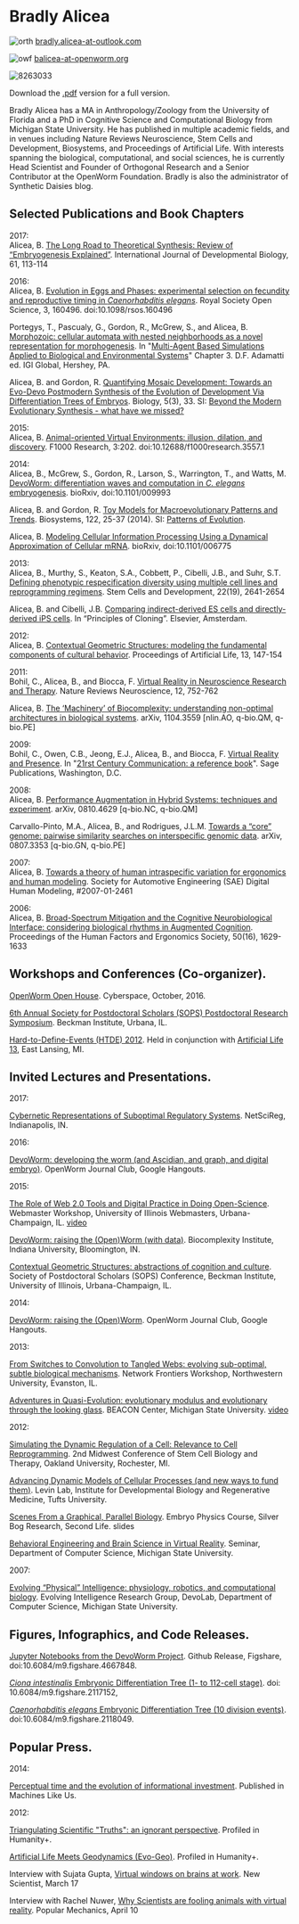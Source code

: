 # Bradly Alicea

![orth](https://user-images.githubusercontent.com/2716218/29792299-9c006dd0-8c05-11e7-9d11-ce67d78ec669.png) [bradly.alicea-at-outlook.com](bradly.alicea@outlook.com)

![owf](https://user-images.githubusercontent.com/2716218/29792323-ace12ea0-8c05-11e7-93e3-c104798e399b.png) [balicea-at-openworm.org](bradly.alicea@openworm.org)

![8263033](https://user-images.githubusercontent.com/2716218/29790202-9e23dcde-8bfe-11e7-88a4-3154dcb70106.png)

Download the [.pdf](https://independent.academia.edu/BradlyAlicea/CurriculumVitae) version for a full version.

Bradly Alicea has a MA in Anthropology/Zoology from the University of Florida and a PhD in Cognitive Science and Computational Biology from Michigan State University. He has published in multiple academic fields, and in venues including Nature Reviews Neuroscience, Stem Cells and Development, Biosystems, and Proceedings of Artificial Life. With interests spanning the biological, computational, and social sciences, he is currently Head Scientist and Founder of Orthogonal Research and a Senior Contributor at the OpenWorm Foundation. Bradly is also the administrator of Synthetic Daisies blog.

## Selected Publications and Book Chapters

2017:<br>
Alicea, B. [The Long Road to Theoretical Synthesis: Review of “Embryogenesis Explained”](http://www.ijdb.ehu.es/web/paper/170046ba/the-long-road-to-theoretical-synthesis). International Journal of Developmental Biology, 61, 113-114

2016:<br>
Alicea, B.  [Evolution in Eggs and Phases: experimental selection on fecundity and reproductive timing in _Caenorhabditis elegans_](http://rsos.royalsocietypublishing.org/content/3/11/160496.article-info). Royal Society Open Science, 3, 160496. doi:10.1098/rsos.160496

Portegys, T., Pascualy, G., Gordon, R., McGrew, S., and Alicea, B.  [Morphozoic: cellular automata with nested neighborhoods as a novel representation for morphogenesis](https://www.researchgate.net/publication/311738597_Morphozoic_Cellular_Automata_with_Nested_Neighborhoods_as_a_Metamorphic_Representation_of_Morphogenesis). In "[Multi-Agent Based Simulations Applied to Biological and Environmental Systems](http://www.igi-global.com/publish/call-for-papers/call-details/1951)" Chapter 3. D.F. Adamatti ed. IGI Global, Hershey, PA.

Alicea, B. and Gordon, R.  [Quantifying Mosaic Development: Towards an Evo-Devo Postmodern Synthesis of the Evolution of Development Via Differentiation Trees of Embryos](http://www.mdpi.com/2079-7737/5/3/33). Biology, 5(3), 33.  SI: [Beyond the Modern Evolutionary Synthesis - what have we missed?](http://www.mdpi.com/journal/biology/special_issues/modern_evolve)

2015:<br>
Alicea, B.  [Animal-oriented Virtual Environments: illusion, dilation, and discovery](http://f1000research.com/articles/3-202/v2). F1000 Research, 3:202. doi:10.12688/f1000research.3557.1

2014:<br>
Alicea, B., McGrew, S., Gordon, R., Larson, S., Warrington, T., and Watts, M.  [DevoWorm: differentiation waves and computation in _C. elegans_ embryogenesis](http://www.biorxiv.org/content/early/2014/10/03/009993). bioRxiv, doi:10.1101/009993

Alicea, B. and Gordon, R.  [Toy Models for Macroevolutionary Patterns and Trends](http://www.sciencedirect.com/science/article/pii/S0303264714001269). Biosystems, 122, 25-37 (2014). SI: [Patterns of Evolution](http://www.sciencedirect.com/science/journal/03032647/123).
 
Alicea, B.  [Modeling Cellular Information Processing Using a Dynamical Approximation of Cellular mRNA](http://biorxiv.org/content/early/2014/07/02/006775). bioRxiv, doi:10.1101/006775

2013:<br>
Alicea, B., Murthy, S., Keaton, S.A., Cobbett, P., Cibelli, J.B., and Suhr, S.T.  [Defining phenotypic respecification diversity using multiple cell lines and reprogramming regimens](https://www.academia.edu/4128193/Defining_the_Diversity_of_Phenotypic_Respecification_Using_Multiple_Cell_Lines_and_Reprogramming_Regimens). Stem Cells and Development, 22(19), 2641-2654

Alicea, B. and Cibelli, J.B.  [Comparing indirect-derived ES cells and directly-derived iPS cells](https://www.academia.edu/5128714/Comparing_SCNT-Derived_ESCs_and_iPSCs). In “Principles of Cloning”. Elsevier, Amsterdam.

2012:<br>
Alicea, B.  [Contextual Geometric Structures: modeling the fundamental components of cultural behavior](https://www.academia.edu/1553526/Contextual_Geometric_Structures_modeling_the_fundamental_components_of_cultural_behavior). Proceedings of Artificial Life, 13, 147-154

2011:<br>
Bohil, C., Alicea, B., and Biocca, F.  [Virtual Reality in Neuroscience Research and Therapy](https://www.academia.edu/3038280/Virtual_reality_in_neuroscience_research_and_therapy). Nature Reviews Neuroscience, 12, 752-762

Alicea, B.  [The ‘Machinery’ of Biocomplexity: understanding non-optimal architectures in biological systems](https://arxiv.org/abs/1104.3559). arXiv, 1104.3559 [nlin.AO, q-bio.QM, q-bio.PE]

2009:<br>
Bohil, C., Owen, C.B., Jeong, E.J., Alicea, B., and Biocca, F.  [Virtual Reality and Presence](https://www.researchgate.net/publication/263619590_Virtual_Reality_and_Presence). In "[21rst Century Communication: a reference book](https://us.sagepub.com/en-us/nam/21st-century-communication-a-reference-handbook/book230535)". Sage Publications, Washington, D.C.

2008:<br>
Alicea, B.  [Performance Augmentation in Hybrid Systems: techniques and experiment](http://arxiv.org/abs/0810.4629). arXiv, 0810.4629 [q-bio.NC, q-bio.QM]
 
Carvallo-Pinto, M.A., Alicea, B., and Rodrigues, J.L.M.  [Towards a “core” genome: pairwise similarity searches on interspecific genomic data](http://arxiv.org/abs/0807.3353). arXiv, 0807.3353 [q-bio.GN, q-bio.PE]

2007:<br>
Alicea, B.  [Towards a theory of human intraspecific variation for ergonomics and human modeling](http://papers.sae.org/2007-01-2461/). Society for Automotive Engineering (SAE) Digital Human Modeling, #2007-01-2461

2006:<br>
Alicea, B.  [Broad-Spectrum Mitigation and the Cognitive Neurobiological Interface: considering biological rhythms in Augmented Cognition](http://pro.sagepub.com/content/50/16/1629.full.pdf+html). Proceedings of the Human Factors and Ergonomics Society, 50(16), 1629-1633

## Workshops and Conferences (Co-organizer).

[OpenWorm Open House](http://blog.openworm.org/post/152092412210/announcing-the-openworm-open-house-2016). Cyberspace, October, 2016.

[6th Annual Society for Postdoctoral Scholars (SOPS) Postdoctoral Research Symposium](http://sops.beckman.illinois.edu/symposia/). Beckman Institute, Urbana, IL.
 
[Hard-to-Define-Events (HTDE) 2012](http://syntheticdaisies.blogspot.com/p/htde-workshop-2012.html). Held in conjunction with [Artificial Life 13](http://alife.org/conference/alife-13), East Lansing, MI.

## Invited Lectures and Presentations.

2017:

[Cybernetic Representations of Suboptimal Regulatory Systems](https://figshare.com/articles/Cybernetic_Representations_of_Suboptimal_Regulatory_Systems/5084956). NetSciReg, Indianapolis, IN.

2016:

[DevoWorm: developing the worm (and Ascidian, and graph, and digital embryo)](https://www.youtube.com/watch?v=UScuEonzYVs). OpenWorm Journal Club, Google Hangouts.

2015:

[The Role of Web 2.0 Tools and Digital Practice in Doing Open-Science](https://www.academia.edu/16550776/The_Role_of_Web_2.0_Tools_and_Digital_Practice_in_Doing_Open-Science). Webmaster Workshop, University of Illinois Webmasters, Urbana-Champaign, IL. [video](https://mediaspace.illinois.edu/media/Web+Workshop++The+Role+of+Web+2.0+Too.+.+.+-+Nov+18+2015+02.01.09+PM/1_katndxhg/25369341)

[DevoWorm: raising the (Open)Worm (with data)](https://www.academia.edu/12170005/DevoWorm_developing_models_of_the_Open_Worm). Biocomplexity Institute, Indiana University, Bloomington, IN.

[Contextual Geometric Structures: abstractions of cognition and culture](https://www.academia.edu/10463051/Contextual_Geometric_Structures_abstractions_of_cognition_and_culture). Society of Postdoctoral Scholars (SOPS) Conference, Beckman Institute, University of Illinois, Urbana-Champaign, IL.

2014:

[DevoWorm: raising the (Open)Worm](http://www.youtube.com/channel/UCF76f-eS1QW8OsnkOQFpp1g). OpenWorm Journal Club, Google Hangouts.
 
2013:

[From Switches to Convolution to Tangled Webs: evolving sub-optimal, subtle biological mechanisms](https://www.academia.edu/5232331/From_Switches_to_Convolution_to_Tangled_Webs_evolving_sub-optimal_subtle_biological_mechanisms). Network Frontiers Workshop, Northwestern University, Evanston, IL.
 
[Adventures in Quasi-Evolution: evolutionary modulus and evolutionary through the looking glass](https://www.academia.edu/4136524/Adventures_in_Quasi-Evolution_evolutionary_modulus_and_evolutionary_through_the_looking_glass). BEACON Center, Michigan State University.  [video](https://www.youtube.com/watch?v=_PxJPvFR4-4)
 
2012:

[Simulating the Dynamic Regulation of a Cell: Relevance to Cell Reprogramming](https://www.academia.edu/2429496/Simulating_the_Dynamic_Regulation_of_a_Cell_relevance_to_cellular_reprogramming). 2nd Midwest Conference of Stem Cell Biology and Therapy, Oakland University, Rochester, MI.
 
[Advancing Dynamic Models of Cellular Processes (and new ways to fund them)](https://www.academia.edu/4136564/Advancing_Dynamic_Models_of_Cellular_Processes_and_new_ways_to_fund_them_). Levin Lab, Institute for Developmental Biology and Regenerative Medicine, Tufts University.
 
[Scenes From a Graphical, Parallel Biology](https://www.academia.edu/2429518/Scenes_from_a_Graphical_Parallel_Biological_World). Embryo Physics Course, Silver Bog Research, Second Life.  slides
 
[Behavioral Engineering and Brain Science in Virtual Reality](https://www.academia.edu/4136542/Behavioral_Engineering_and_Brain_Science_in_Virtual_Reality). Seminar, Department of Computer Science, Michigan State University.

2007:

[Evolving “Physical” Intelligence: physiology, robotics, and computational biology](https://www.academia.edu/1654229/Evolving_Physical_Intelligence_physiology_robotics_and_computational_biology). Evolving Intelligence Research Group, DevoLab, Department of Computer Science, Michigan State University.

## Figures, Infographics, and Code Releases.

[Jupyter Notebooks from the DevoWorm Project](https://search.datacite.org/works/10.6084/M9.FIGSHARE.4667848). Github Release, Figshare, doi:10.6084/m9.figshare.4667848.
 
[_Ciona intestinalis_ Embryonic Differentiation Tree (1- to 112-cell stage)](https://figshare.com/articles/C_intestinalis_Embryonic_Differentiation_Tree_1_to_112_cell_stage_/2117152). doi: 10.6084/m9.figshare.2117152, 

[_Caenorhabditis elegans_ Embryonic Differentiation Tree (10 division events)](https://figshare.com/articles/C_elegans_Embryonic_Differentiation_Tree_10_division_events_/2118049). doi:10.6084/m9.figshare.2118049.

## Popular Press.

2014:

[Perceptual time and the evolution of informational investment](http://machineslikeus.com/news/perceptual-time-and-evolution-informational-investment). Published in Machines Like Us.
 
2012:

[Triangulating Scientific "Truths": an ignorant perspective](http://hplusmagazine.com/2012/12/19/triangulating-scientific-truths-an-ignorant-perspective/). Profiled in Humanity+.  

[Artificial Life Meets Geodynamics (Evo-Geo)](http://hplusmagazine.com/2012/12/07/artificial-life-meets-geodynamics-evogeo/). Profiled in Humanity+.

Interview with Sujata Gupta, [Virtual windows on brains at work](https://www.academia.edu/4137539/Virtual_window_on_brains_at_work). New Scientist, March 17
 
Interview with Rachel Nuwer, [Why Scientists are fooling animals with virtual reality](https://www.academia.edu/4137526/Why_Scientists_Are_Fooling_Animals_With_Virtual_Reality). Popular Mechanics, April 10

